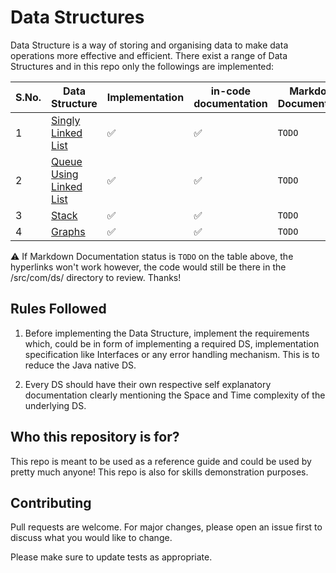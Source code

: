 # Data Structures

Data Structure is a way of storing and organising data to make data operations more effective and efficient. There exist a range of Data Structures and in this repo only the followings are implemented:

| S.No. | Data Structure                                               | Implementation     | in-code documentation | Markdown Documentation | Testing Status     |
|-------|--------------------------------------------------------------|--------------------|-----------------------|------------------------|--------------------|
| 1     | [Singly Linked List](./src/com/ds/linkedlist/LinkedList.md)  | :white_check_mark: | :white_check_mark:    | `TODO`                   | :white_check_mark: |
| 2     | [Queue Using Linked List](./src/com/ds/linkedlist/LQueue.md) | :white_check_mark: | :white_check_mark:    | `TODO`                  | `TODO`               |
| 3     | [Stack](./src/com/ds/linkedlist/Stack.md)                    | :white_check_mark: | :white_check_mark:    | `TODO`                  | `TODO`             |
| 4     | [Graphs](./src/com/ds/linkedlist/Graphs.md)                  | :white_check_mark: | :white_check_mark:    | `TODO`                  | :white_check_mark: |

:warning: If Markdown Documentation status is `TODO` on the table above, the hyperlinks won't work however, the code would still be there in the /src/com/ds/ directory to review. Thanks!

## Rules Followed

1. Before implementing the Data Structure, implement the requirements which, could be in form of implementing a required DS, implementation specification like Interfaces or any error handling mechanism. This is to reduce the Java native DS.

2. Every DS should have their own respective self explanatory documentation clearly mentioning the Space and Time complexity of the underlying DS.

## Who this repository is for?

This repo is meant to be used as a reference guide and could be used by pretty much anyone! This repo is also for skills demonstration purposes. 

## Contributing
Pull requests are welcome. For major changes, please open an issue first to discuss what you would like to change.

Please make sure to update tests as appropriate.

